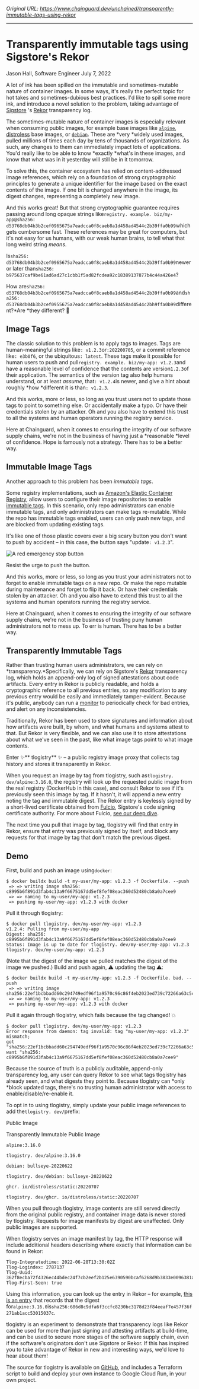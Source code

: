 *Original URL: https://www.chainguard.dev/unchained/transparently-immutable-tags-using-rekor*

---

# Transparently immutable tags using Sigstore's Rekor
Jason Hall, Software
 Engineer July 7, 2022

 A lot of ink has been spilled on the immutable and
 sometimes-mutable nature of container images. In some ways, it's really the
 perfect topic for hot takes and sometimes-dubious best practices. I'd like to
 spill some more ink, and introduce a novel solution to the problem, taking advantage
 of [Sigstore](https://sigstore.dev/) 's [Rekor](https://docs.sigstore.dev/rekor/overview) transparency log.

 The sometimes-mutable nature of container images is especially
 relevant when consuming public images, for example base images like [`alpine`](https://hub.docker.com/_/alpine), [distroless](https://github.com/distroless) base images, or [`debian`](https://hub.docker.com/_/debian).
 These are *very *widely used images, pulled millions of times each day by tens
 of thousands of organizations. As such, any changes to them can immediately impact
 lots of applications. You'd really like to be able to know *exactly *what's in these images, and know that what was in it yesterday will still be in
 it tomorrow.

 To solve this, the container ecosystem has relied on
 content-addressed image references, which rely on a foundation of strong
 cryptographic principles to generate a unique identifier for the image based on the
 exact contents of the image. If one bit is changed anywhere in the image, its digest
 changes, representing a completely new image.

 And this works great! But that strong cryptographic guarantee
 requires passing around long opaque strings like`registry. example. biz/my-app@sha256: d53768db04b3b2cef0965675a7eadcca0f8caeb8a1d458ad4544c2b39ffa0b99`which gets cumbersome fast. These references may be great for computers, but
 it's not easy for us humans, with our weak human brains, to tell what that long
 weird string *means*.

 Is`sha256: d53768db04b3b2cef0965675a7eadcca0f8caeb8a1d458ad4544c2b39ffa0b99`newer or later than`sha256: b975637caf9be61ad6ad27c1cbb1f5ad82fcdea92c18389137877b4c44a426e4`?

 How are`sha256: d53768db04b3b2cef0965675a7eadcca0f8caeb8a1d458ad4544c2b39ffa0b99`and`sha256: d53768db04b3b2cef0955675a7eadcca0f8caeb8a1d458ad4544c2bh9ffa0b99`different?*Are *they different? 🤷

## Image Tags

 The classic solution to this problem is to apply tags to
 images. Tags are human-meaningful strings like`: v1.2.3`or`:202200705`,
 or a commit reference like`: e3b0f6`,
 or the ubiquitous`: latest`.
 These tags make it possible for human users to push and pull`registry. example. biz/my-app: v1.2.3`and have a reasonable level of confidence that the contents are version`1.2.3`of their application. The semantics of the version tag also help humans understand,
 or at least *assume*, that`: v1.2.4`is newer, and give a hint about roughly *how *different it is than`: v1.2.3`.

 And this works, more or less, so long as you trust users not
 to update those tags to point to something else. Or accidentally make a typo. Or
 have their credentials stolen by an attacker. Oh and you also have to extend this
 trust to all the systems and human operators running the registry service.

 Here at Chainguard, when it comes to ensuring the integrity of
 our software supply chains, we're not in the business of having just a *reasonable *level of confidence. Hope is famously not a strategy. There has to
 be a better way.

## Immutable Image Tags

 Another approach to this problem has been *immutable
 tags*.

 Some registry implementations, such as [Amazon's Elastic Container Registry](https://aws.amazon.com/ecr/), allow
 users to configure their image repositories to enable [immutable tags](https://docs.aws.amazon.com/AmazonECR/latest/userguide/image-tag-mutability.html). In this scenario,
 only repo administrators can enable immutable tags, and only administrators can make
 tags re-mutable. While the repo has immutable tags enabled, users can only push new
 tags, and are blocked from updating existing tags.

 It's like one of those plastic covers over a big scary
 button you don't want to push by accident – in this case, the button says
 "update`: v1.2.3`".

![A red emergency stop button](./images/immutable_tags_rekor_img1.jpeg)

 Resist the urge
 to push the button.

 And this works, more or less, so long as you trust your
 administrators not to forget to enable immutable tags on a new repo. Or make the
 repo mutable during maintenance and forget to flip it back. Or have their
 credentials stolen by an attacker. Oh and you also have to extend this trust to all
 the systems and human operators running the registry service.

 Here at Chainguard, when it comes to ensuring the integrity of
 our software supply chains, we're not in the business of trusting puny human
 administrators not to mess up. To err is human. There has to be a better way.

## Transparently Immutable Tags

 Rather than trusting human users administrators, we can rely
 on *transparency.*Specifically, we can rely on Sigstore's [Rekor](https://docs.sigstore.dev/rekor/overview) transparency log, which holds an append-only
 log of signed attestations about code artifacts. Every entry in Rekor is publicly
 readable, and holds a cryptographic reference to all previous entries, so any
 modification to any previous entry would be easily and immediately tamper-evident.
 Because it's public, anybody can run a [monitor](https://github.com/sigstore/rekor-monitor) to periodically check for bad entries, and
 alert on any inconsistencies.

 Traditionally, Rekor has been used to store signatures and
 information about how artifacts were built, by whom, and what humans and systems
 attest to that. But Rekor is very flexible, and we can also use it to store
 attestations about what we've seen in the past, like what image tags point to
 what image contents.

 Enter ✨** tlogistry** ✨ – a
 public registry image proxy that collects tag history and stores it transparently in
 Rekor.

 When you request an image by tag from tlogistry, such as`tlogistry. dev/alpine:3.16.0`,
 the registry will look up the requested public image from the real registry
 (DockerHub in this case), and consult Rekor to see if it's previously seen this
 image by tag. If it hasn't, it will append a new entry noting the tag and
 immutable digest. The Rekor entry is keylessly signed by a short-lived certificate
 obtained from [Fulcio](https://docs.sigstore.dev/fulcio/overview), Sigstore's code signing certificate
 authority. For more about Fulcio, [see our deep dive](https://blog.chainguard.dev/a-fulcio-deep-dive/).

 The next time you pull that image by tag, tlogistry will find
 that entry in Rekor, ensure that entry was previously signed by itself, and block
 any requests for that image by tag that don't match the previous digest.

## Demo

 First, build and push an image using`docker`:

```
$ docker buildx build -t my-user/my-app: v1.2.3 -f Dockerfile. --push
 => => writing image sha256: c8995b6f891d3fab4c13a9f6675167dd5ef8fef08eac360d52480cb8a0a7cee9
 => => naming to my-user/my-app: v1.2.3
 => pushing my-user/my-app: v1.2.3 with docker

```

 Pull it through tlogistry:

```
$ docker pull tlogistry. dev/my-user/my-app: v1.2.3
v1.2.4: Pulling from my-user/my-app
Digest: sha256: c8995b6f891d3fab4c13a9f6675167dd5ef8fef08eac360d52480cb8a0a7cee9
Status: Image is up to date for tlogistry. dev/my-user/my-app: v1.2.3
tlogistry. dev/my-user/my-app: v1.2.3

```

 (Note that the digest of the image we pulled matches the
 digest of the image we pushed.) Build and push again, ⚠️ updating the tag️ ⚠️:

```
$ docker buildx build -t my-user/my-app: v1.2.3 -f Dockerfile. bad. --push
 => => writing image sha256:22ef1bcbbadd60c294749edf96f1a9570c96c86f4eb2023ed739c72266a63c5c
 => => naming to my-user/my-app: v1.2.3
 => pushing my-user/my-app: v1.2.3 with docker

```

 Pull it again through tlogistry, which fails because the tag
 changed! 💥

```
$ docker pull tlogistry. dev/my-user/my-app: v1.2.3
Error response from daemon: tag invalid: tag "my-user/my-app: v1.2.3" mismatch;
got "sha256:22ef1bcbbadd60c294749edf96f1a9570c96c86f4eb2023ed739c72266a63c5c",
want "sha256: c8995b6f891d3fab4c13a9f6675167dd5ef8fef08eac360d52480cb8a0a7cee9"

```

 Because the source of truth is a publicly auditable,
 append-only transparency log, any user can query Rekor to see what tags tlogistry
 has already seen, and what digests they point to. Because tlogistry can *only *block updated tags, there's no trusting human administrator with access to
 enable/disable/re-enable it.

 To opt in to using tlogistry, simply update your public image
 references to add the`tlogistry. dev/`prefix:

 Public Image

 Transparently Immutable Public Image

`alpine:3.16.0`

`tlogistry. dev/alpine:3.16.0`

`debian: bullseye-20220622`

`tlogistry. dev/debian: bullseye-20220622`

`ghcr. io/distroless/static:20220707`

`tlogistry. dev/ghcr. io/distroless/static:20220707`

 When you pull through tlogistry, image contents are still
 served directly from the original public registry, and container image data is never
 stored by tlogistry. Requests for image manifests by digest are unaffected. Only
 public images are supported.

 When tlogistry serves an image manifest by tag, the HTTP
 response will include additional headers describing where exactly that information
 can be found in Rekor:

```
Tlog-Integratedtime: 2022-06-28T13:30:02Z
Tlog-Logindex: 2787137
Tlog-Uuid: 362f8ecba72f4326ec44bdec24f7cb2eef2b125e6390590bcaf6268d9b3833e0096381a1c2508eb2
Tlog-First-Seen: true

```

 Using this information, you can look up the entry in Rekor –
 for example, [this is an entry](https://rekor.tlog.dev/?uuid=362f8ecba72f4326ec44bdec24f7cb2eef2b125e6390590bcaf6268d9b3833e0096381a1c2508eb2) that records that
 the digest for`alpine:3.16.0`is`sha256:686d8c9dfa6f3ccfc8230bc3178d23f84eeaf7e457f36f271ab1acc53015037c`.

 tlogistry is an experiment to demonstrate that transparency
 logs like Rekor can be used for more than just signing and attesting artifacts at
 build-time, and can be used to secure more stages of the software supply chain, even
 if the software's originators don't use Sigstore or Rekor. If this has
 inspired you to take advantage of Rekor in new and interesting ways, we'd love
 to hear about them!

 The source for tlogistry is available on [GitHub](https://github.com/chainguard-dev/tlogistry), and includes a Terraform script to build
 and deploy your own instance to Google Cloud Run, in your own project.
